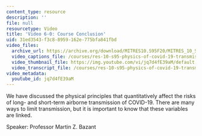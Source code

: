 ```yaml
---
content_type: resource
description: ''
file: null
resourcetype: Video
title: 'Video 6-0: Course Conclusion'
uid: 31ed3543-f3c8-8959-162e-775bfa841fbd
video_files:
  archive_url: https://archive.org/download/MITRES10.S95F20/MITRES_10_S95F20_0600_300k.mp4
  video_captions_file: /courses/res-10-s95-physics-of-covid-19-transmission-fall-2020/32096ae666d15c82ae67692af04fef3b_jq7d4fE39aM.vtt
  video_thumbnail_file: https://img.youtube.com/vi/jq7d4fE39aM/default.jpg
  video_transcript_file: /courses/res-10-s95-physics-of-covid-19-transmission-fall-2020/fc03de68a16e08ffdd3f11c1e70565a6_jq7d4fE39aM.pdf
video_metadata:
  youtube_id: jq7d4fE39aM
---
```


We have discussed the physical principles that quantitatively affect the risks of long- and short-term airborne transmission of COVID-19. There are many ways to limit transmission, but it is important to know that these variables are linked.

Speaker: Professor Martin Z. Bazant